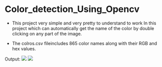 # Color_detection_Using_Opencv

* This project very simple and very pretty to understand to work
In this project which can automatically get the name of the color by double clicking on any part of the image.


* The colros.csv fileincludes 865 color names along with their RGB and hex values.

Output:
![](/main/1.PNG) ![](/main/2.PNG)
